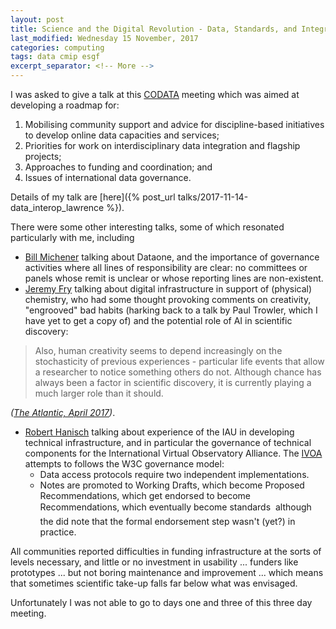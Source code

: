 ```yaml
---
layout: post
title: Science and the Digital Revolution - Data, Standards, and Integration
last_modified: Wednesday 15 November, 2017
categories: computing
tags: data cmip esgf
excerpt_separator: <!-- More -->
---
```


I was asked to give a talk at this [CODATA](http://www.codata.org/) meeting which was aimed at developing a roadmap for:1. Mobilising community support and advice for discipline-based initiatives to develop online data capacities and services;1. Priorities for work on interdisciplinary data integration and flagship projects;1. Approaches to funding and coordination; and1. Issues of international data governance.

Details of my talk are [here]({% post_url talks/2017-11-14-data_interop_lawrence %}).
<!-- More -->
There were some other interesting talks, some of which resonated particularly with me, including
*  [Bill Michener](https://www.dataone.org/organization/executive-team/william-bill-michener) talking about Dataone, and the importance of governance activities where all lines of responsibility are clear: no committees or panels whose remit is unclear or whose reporting lines are non-existent.
* [Jeremy Fry](https://www.southampton.ac.uk/chemistry/about/staff/jgf.page) talking about digital infrastructure in support of (physical) chemistry, who had some thought provoking comments on creativity, "engrooved" bad habits (harking back to a talk by Paul Trowler, which I have yet to get a copy of) and the potential role of AI in scientific discovery:
> Also, human creativity seems to depend increasingly on the stochasticity of previous experiences - particular life events that allow a researcher to notice something others do not. Although chance has always been a factor in scientific discovery, it is currently playing a much larger role than it should.

*([The Atlantic, April 2017](https://www.theatlantic.com/science/archive/2017/04/can-scientific-discovery-be-automated/524136/))*.
* [Robert Hanisch](https://www.nist.gov/people/robert-hanisch)  talking about experience of the IAU in developing technical infrastructure, and in particular the governance of technical components for the International Virtual Observatory Alliance. The  [IVOA](http://www.ivoa.net/) attempts to follows the W3C governance model:
    * Data access protocols require two independent implementations.
    * Notes are promoted to Working Drafts, which become Proposed Recommendations, which get endorsed to become Recommendations, which eventually become standards &#151; although the did note that the formal endorsement step wasn't (yet?) in practice.

All communities reported difficulties in funding infrastructure at the sorts of levels necessary, and little or no investment in usability ... funders like prototypes ... but not boring maintenance and improvement ... which means that sometimes scientific take-up falls far below what was envisaged.

Unfortunately I was not able to go to days one and three of this three day meeting.
